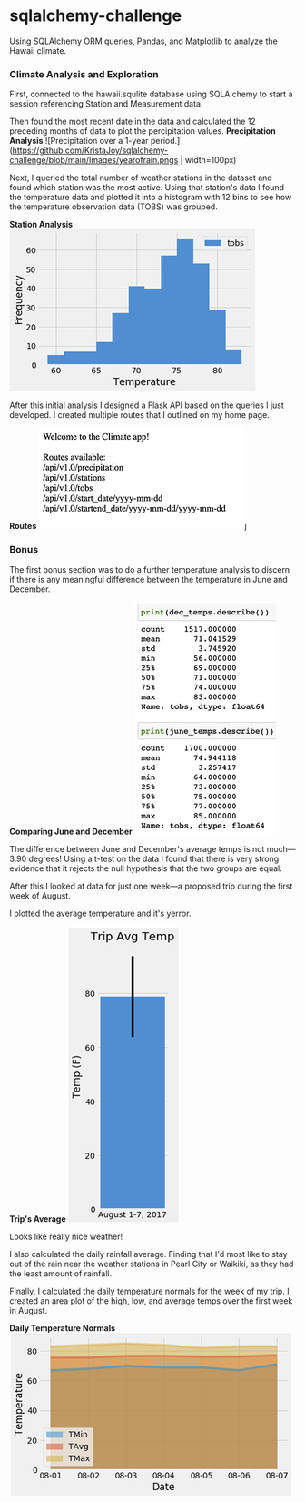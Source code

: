 # sqlalchemy-challenge
Using SQLAlchemy ORM queries, Pandas, and Matplotlib to analyze the Hawaii climate.

### Climate Analysis and Exploration
First, connected to the hawaii.squlite database using SQLAlchemy to start a session referencing Station and Measurement data.

Then found the most recent date in the data and calculated the 12 preceding months of data to plot the percipitation values.
**Precipitation Analysis**
![Precipitation over a 1-year period.](https://github.com/KristaJoy/sqlalchemy-challenge/blob/main/Images/yearofrain.pngs | width=100px)

Next, I queried the total number of weather stations in the dataset and found which station was the most active. Using that station's data I found the temperature data and plotted it into a histogram with 12 bins to see how the temperature observation data (TOBS) was grouped.

**Station Analysis**
![Temperature over a 1-year period.](https://github.com/KristaJoy/sqlalchemy-challenge/blob/main/Images/temp_frequency.png)

After this initial analysis I designed a Flask API based on the queries I just developed. I created multiple routes that I outlined on my home page.

**Routes**
![Routes homepage.](https://github.com/KristaJoy/sqlalchemy-challenge/blob/main/Images/flask_homepage.png)j

### Bonus
The first bonus section was to do a further temperature analysis to discern if there is any meaningful difference between the temperature in June and December.

**Comparing June and December**
![Analyzing the difference between June and December temperatures.](https://github.com/KristaJoy/sqlalchemy-challenge/blob/main/Images/comparing_junedec.png)

The difference between June and December's average temps is not much—3.90 degrees! Using a t-test on the data I found that there is very strong evidence that it rejects the null hypothesis that the two groups are equal.

After this I looked at data for just one week—a proposed trip during the first week of August.

I plotted the average temperature and it's yerror.

**Trip's Average**
![Average for the week of my trip.](https://github.com/KristaJoy/sqlalchemy-challenge/blob/main/Images/trip_avgplot.png)

Looks like really nice weather!

I also calculated the daily rainfall average. Finding that I'd most like to stay out of the rain near the weather stations in Pearl City or Waikiki, as they had the least amount of rainfall.

Finally, I calculated the daily temperature normals for the week of my trip. I created an area plot of the high, low, and average temps over the first week in August.

**Daily Temperature Normals**
![Daily temperature normals for the first week of August.](https://github.com/KristaJoy/sqlalchemy-challenge/blob/main/Images/trip_areaplot.png)

